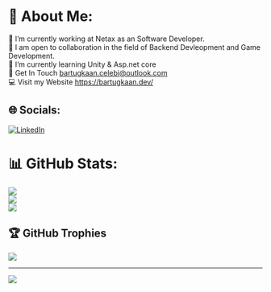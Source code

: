 # 💫 About Me:
🔭 I’m currently working at Netax as an Software Developer.<br>🤝 I am open to collaboration in the field of Backend Devleopment and Game Development.<br>🌱 I’m currently learning Unity & Asp.net core<br> 💬 Get In Touch bartugkaan.celebi@outlook.com<br> 💻 Visit my Website https://bartugkaan.dev/


## 🌐 Socials:
[![LinkedIn](https://img.shields.io/badge/LinkedIn-%230077B5.svg?logo=linkedin&logoColor=white)](https://linkedin.com/in/https://www.linkedin.com/in/bartugkaan/) 


# 📊 GitHub Stats:
![](https://github-readme-stats.vercel.app/api?username=BartugKaan&theme=dark&hide_border=false&include_all_commits=true&count_private=false)<br/>
![](https://github-readme-streak-stats.herokuapp.com/?user=BartugKaan&theme=dark&hide_border=false)<br/>
![](https://github-readme-stats.vercel.app/api/top-langs/?username=BartugKaan&theme=dark&hide_border=false&include_all_commits=true&count_private=false&layout=compact)

## 🏆 GitHub Trophies
![](https://github-profile-trophy.vercel.app/?username=BartugKaan&theme=radical&no-frame=false&no-bg=true&margin-w=4)

---
[![](https://visitcount.itsvg.in/api?id=BartugKaan&icon=0&color=0)](https://visitcount.itsvg.in)

